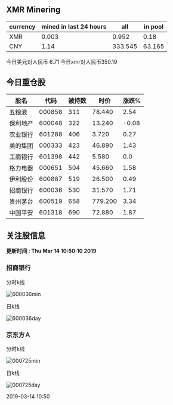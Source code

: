 ## XMR Minering

|currency|mined in last 24 hours|all|in pool|
|---|---|---|---|
|XMR|0.003|0.952|0.18|
|CNY|1.14|333.545|63.165|

今日美元对人民币 6.71	今日xmr对人民币350.19


## 今日重仓股 

|股名|代码|被持数|时价|涨跌%|
|---|---|---|---|---|
|五粮液|000858|311|78.440|2.54|
|保利地产|600048|322|13.240|-0.08|
|农业银行|601288|406|3.720|0.27|
|美的集团|000333|423|46.890|1.43|
|工商银行|601398|442|5.580|0.0|
|格力电器|000651|504|45.660|1.58|
|伊利股份|600887|519|26.500|0.49|
|招商银行|600036|530|31.570|1.71|
|贵州茅台|600519|658|779.200|3.34|
|中国平安|601318|690|72.880|1.87|

## 关注股信息
**更新时间 : Thu Mar 14 10:50:10 2019**
### 招商银行 
分时k线

![600036min](http://image.sinajs.cn/newchart/min/n/sh600036.gif)

日k线

![600036day](http://image.sinajs.cn/newchart/daily/n/sh600036.gif)

### 京东方Ａ 
分时k线

![000725min](http://image.sinajs.cn/newchart/min/n/sz000725.gif)

日k线

![000725day](http://image.sinajs.cn/newchart/daily/n/sz000725.gif)

2019-03-14 10:50